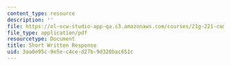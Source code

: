 ```yaml
---
content_type: resource
description: ''
file: https://ol-ocw-studio-app-qa.s3.amazonaws.com/courses/21g-221-communicating-in-american-culture-s-spring-2019/3aa0e95c9e5ec4ced27b9d320bac651c_MIT21G_221S19_swr.pdf
file_type: application/pdf
resourcetype: Document
title: Short Written Response
uid: 3aa0e95c-9e5e-c4ce-d27b-9d320bac651c
---
```

